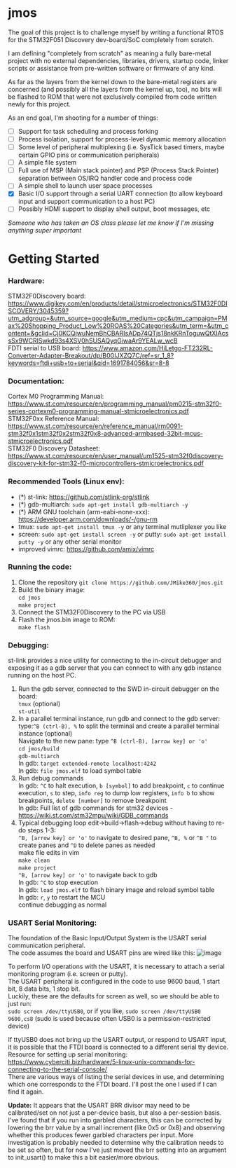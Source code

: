 # jmos

The goal of this project is to challenge myself by writing a functional RTOS for the STM32F051 Discovery dev-board/SoC completely from scratch.

I am defining "completely from scratch" as meaning a fully bare-metal project with no external dependencies, libraries, drivers, startup code, linker scripts or assistance from pre-written software or firmware of any kind.

As far as the layers from the kernel down to the bare-metal registers are concerned (and possibly all the layers from the kernel up, too), no bits will be flashed to ROM that were not exclusively compiled from code written newly for this project.

As an end goal, I'm shooting for a number of things:
 - [ ] Support for task scheduling and process forking
 - [ ] Process isolation, support for process-level dynamic memory allocation
 - [ ] Some level of peripheral multiplexing (i.e. SysTick based timers, maybe certain GPIO pins or communication peripherals)
 - [ ] A simple file system
 - [ ] Full use of MSP (Main stack pointer) and PSP (Process Stack Pointer) separation between OS/IRQ handler code and process code
 - [ ] A simple shell to launch user space processes
 - [x] Basic I/O support through a serial UART connection (to allow keyboard input and support communication to a host PC)
 - [ ] Possibly HDMI support to display shell output, boot messages, etc

*Someone who has taken an OS class please let me know if I'm missing anything super important*

# Getting Started

### Hardware: 
STM32F0Discovery board: https://www.digikey.com/en/products/detail/stmicroelectronics/STM32F0DISCOVERY/3045359?utm_adgroup=&utm_source=google&utm_medium=cpc&utm_campaign=PMax%20Shopping_Product_Low%20ROAS%20Categories&utm_term=&utm_content=&gclid=Cj0KCQjwuNemBhCBARIsADp74QTjs18nkKRnToguwQtXIAcssSx9WCRISwkd93s4XSV0hSUSAQyqGiwaAr9YEALw_wcB \
FDTI serial to USB board: https://www.amazon.com/HiLetgo-FT232RL-Converter-Adapter-Breakout/dp/B00IJXZQ7C/ref=sr_1_8?keywords=ftdi+usb+to+serial&qid=1691784056&sr=8-8

### Documentation: 
Cortex M0 Programming Manual: https://www.st.com/resource/en/programming_manual/pm0215-stm32f0-series-cortexm0-programming-manual-stmicroelectronics.pdf \
STM32F0xx Reference Manual: https://www.st.com/resource/en/reference_manual/rm0091-stm32f0x1stm32f0x2stm32f0x8-advanced-armbased-32bit-mcus-stmicroelectronics.pdf \
STM32F0 Discovery Datasheet: https://www.st.com/resource/en/user_manual/um1525-stm32f0discovery-discovery-kit-for-stm32-f0-microcontrollers-stmicroelectronics.pdf 

### Recommended Tools (Linux env):
- (*) st-link: https://github.com/stlink-org/stlink
- (*) gdb-multiarch: `sudo apt-get install gdb-multiarch -y`
- (*) ARM GNU toolchain (arm-eabi-none-xxx): https://developer.arm.com/downloads/-/gnu-rm
- tmux: `sudo apt-get install tmux -y` or any terminal mutliplexer you like
- screen: `sudo apt-get install screen -y` or putty: `sudo apt-get install putty -y` or any other serial monitor
- improved vimrc: https://github.com/amix/vimrc

### Running the code:
1. Clone the repository `git clone https://github.com/JMike360/jmos.git`
2. Build the binary image: \
`cd jmos` \
`make project` 
3. Connect the STM32F0Discovery to the PC via USB
4. Flash the jmos.bin image to ROM: \
`make flash` 

### Debugging: 
st-link provides a nice utility for connecting to the in-circuit debugger and exposing it as a gdb server that you can connect to with any gdb instance running on the host PC. 
1. Run the gdb server, connected to the SWD in-circuit debugger on the board: \
`tmux` (optional) \
`st-util` 
2. In a parallel terminal instance, run gdb and connect to the gdb server: \
type:`^B (ctrl-B), %` to split the terminal and create a parallel terminal instance (optional) \
Navigate to the new pane: type `^B (ctrl-B), [arrow key] or 'o'` \
`cd jmos/build` \
`gdb-multiarch` \
In gdb: `target extended-remote localhost:4242` \
In gdb: `file jmos.elf` to load symbol table 
3. Run debug commands \
In gdb: `^C` to halt execution, `b [symbol]` to add breakpoint, `c` to continue execution, `s` to step, `info reg` to dump low registers, `info b` to show breakpoints, `delete [number]` to remove breakpoint \
In gdb: Full list of gdb commands for stm32 devices - https://wiki.st.com/stm32mpu/wiki/GDB_commands 
4. Typical debugging loop edit->build->flash->debug without having to re-do steps 1-3: \
`^B, [arrow key] or 'o'` to navigate to desired pane, `^B, %` or `^B "` to create panes and `^D` to delete panes as needed \
make file edits in vim \
`make clean` \
`make project` \
`^B, [arrow key] or 'o'` to navigate back to gdb \
In gdb: `^C` to stop execution \
In gdb: `load jmos.elf` to flash binary image and reload symbol table \
In gdb: `r`, `y` to restart the MCU \
continue debugging as normal

### USART Serial Monitoring:
The foundation of the Basic Input/Output System is the USART serial communication peripheral.\
The code assumes the board and USART pins are wired like this:
![image](https://github.com/JMike360/jmos/assets/21974835/04878658-5ed6-46ad-80ce-8e1704725fb1)

To perform I/O operations with the USART, it is necessary to attach a serial monitoring program (i.e. screen or putty).\
The USART peripheral is configured in the code to use 9600 baud, 1 start bit, 8 data bits, 1 stop bit. \
Luckily, these are the defaults for screen as well, so we should be able to just run:\
`sudo screen /dev/ttyUSB0`, or if you like, `sudo screen /dev/ttyUSB0 9600,cs8` (sudo is used because often USB0 is a permission-restricted device)

If ttyUSB0 does not bring up the USART output, or respond to USART input, it is possible that the FTDI board is connected to a different serial tty device.\
Resource for setting up serial monitoring: https://www.cyberciti.biz/hardware/5-linux-unix-commands-for-connecting-to-the-serial-console/ \
There are various ways of listing the serial devices in use, and determining which one corresponds to the FTDI board. I'll post the one I used if I can find it again.

**Update:** It appears that the USART BRR divisor may need to be calibrated/set on not just a per-device basis, but also a per-session basis. I've found that if you run into garbled characters, this can be corrected by lowering the brr value by a small increment (like 0x5 or 0x8) and observing whether this produces fewer garbled characters per input. More investigation is probably needed to determine why the calibration needs to be set so often, but for now I've just moved the brr setting into an argument to init_usart() to make this a bit easier/more obvious.





